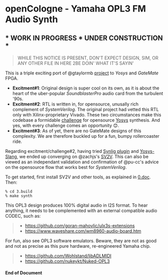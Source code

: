 # openCologne - Yamaha OPL3 FM Audio Synth
## * WORK IN PROGRESS * UNDER CONSTRUCTION *
> WHILE THIS NOTICE IS PRESENT, DON'T EXPECT DESIGN, SIM, OR ANY OTHER FILE IN HERE 2BE DOIN' WHAT IT'S SAYIN'

This is a triple exciting port of @gtaylormb [project](https://github.com/gtaylormb/opl3_fpga) to _Yosys_ and _GateMate_ FPGA.
 - **Excitment#1**: Original design is super cool on its own, as it is about the heart of the uber-popular _SoundblasterPro_ audio card from the turbulent '90s.
 - **Excitment#2**: RTL is written in, for opensource, unusally rich  complement of _SystemVerilog_. The original project had vetted this RTL only with Xilinx-proprietary Vivado. These two circumstances make this codebase a formidable [challenge](https://github.com/chili-chips-ba/openCologne/issues/3) for opensource [Yosys](https://github.com/YosysHQ/yosys) synthesis. And yes, with every challenge comes an opportunity :blush:.
 - **Excitment#3**: As of yet, there are no GateMate designs of this complexity. We are therefore buckled up for a fun, bumpy rollercoaster ride. 

Regarding excitment/challenge#2, having tried [Synlig plugin](https://github.com/chipsalliance/synlig) and [Yosys-Slang](https://github.com/povik/yosys-slang), we ended up converging on @zachjs's [SV2V](https://github.com/zachjs/sv2v). This can also be viewed as an independant validation and confirmation of @pu-cc's advice on the opensource flow that works best for _SystemVerilog_.

To get started, first install SV2V and other tools, as explained in [0.doc](https://github.com/chili-chips-ba/openCologne/blob/main/0.doc/1.README.Tool-Installs.txt). Then:
```
% cd 3.build
% make synth
```

This OPL3 design produces 100% digital audio in I2S format. To hear anything, it needs to be complemented with an external compatible audio CODEC, such as:
> - https://github.com/goran-mahovlic/ulx3s-extensions
> - https://www.waveshare.com/wm8960-audio-board.htm
   
For fun, also see OPL3 software emulators. Beware, they are not as good and not as precise as this pure hardware, re-engineered Yamaha chip. 
> - https://github.com/Wohlstand/libADLMIDI
> - https://github.com/nukeykt/Nuked-OPL3


#### End of Document
